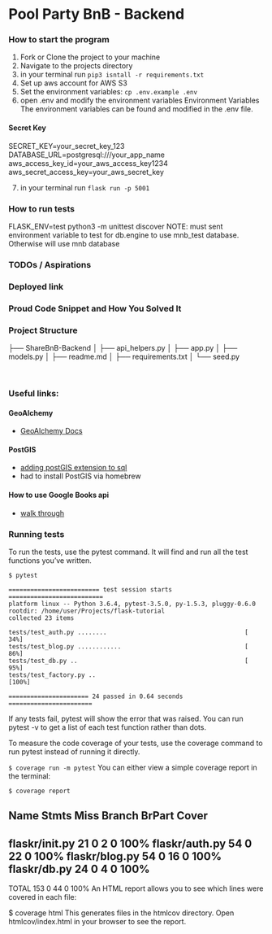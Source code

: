 # Pool Party BnB - Backend

### How to start the program
1) Fork  or Clone the project to your machine
2) Navigate to the projects directory
3) in your terminal run `pip3 isntall -r requirements.txt`
4) Set up aws account for AWS S3
5) Set the environment variables: `cp .env.example .env`
6) open .env and modify the environment variables
Environment Variables
The environment variables can be found and modified in the .env file.

#### Secret Key
SECRET_KEY=your_secret_key_123
DATABASE_URL=postgresql:///your_app_name
aws_access_key_id=your_aws_access_key1234
aws_secret_access_key=your_aws_secret_key


7) in your terminal run `flask run -p 5001`

### How to run tests
FLASK_ENV=test python3 -m unittest discover
NOTE: must sent environment variable to test for db.engine to use mnb_test database. Otherwise will use mnb database

### TODOs / Aspirations

### Deployed link

### Proud Code Snippet and How You Solved It



### Project Structure
├── ShareBnB-Backend
│   ├── api_helpers.py
│   ├── app.py
│   ├── models.py
│   ├── readme.md
│   ├── requirements.txt
│   └── seed.py

<br/>


### Useful links: 
#### GeoAlchemy
- [GeoAlchemy Docs](https://geoalchemy-2.readthedocs.io/en/latest/orm_tutorial.html) 

#### PostGIS 
- [adding postGIS extension to sql](https://stackoverflow.com/questions/6850500/postgis-installation-type-geometry-does-not-exist)
- had to install PostGIS via homebrew

#### How to use Google Books api 
- [walk through](https://rachelaemmer.medium.com/how-to-use-the-google-books-api-in-your-application-17a0ed7fa857)

### Running tests 
To run the tests, use the pytest command. It will find and run all the test functions you’ve written.

`$ pytest`
```
========================= test session starts ==========================
platform linux -- Python 3.6.4, pytest-3.5.0, py-1.5.3, pluggy-0.6.0
rootdir: /home/user/Projects/flask-tutorial
collected 23 items

tests/test_auth.py ........                                      [ 34%]
tests/test_blog.py ............                                  [ 86%]
tests/test_db.py ..                                              [ 95%]
tests/test_factory.py ..                                         [100%]

====================== 24 passed in 0.64 seconds =======================
```

If any tests fail, pytest will show the error that was raised. You can run pytest -v to get a list of each test function rather than dots.

To measure the code coverage of your tests, use the coverage command to run pytest instead of running it directly.

`$ coverage run -m pytest`
You can either view a simple coverage report in the terminal:

`$ coverage report`

Name                 Stmts   Miss Branch BrPart  Cover
------------------------------------------------------
flaskr/__init__.py      21      0      2      0   100%
flaskr/auth.py          54      0     22      0   100%
flaskr/blog.py          54      0     16      0   100%
flaskr/db.py            24      0      4      0   100%
------------------------------------------------------
TOTAL                  153      0     44      0   100%
An HTML report allows you to see which lines were covered in each file:

$ coverage html
This generates files in the htmlcov directory. Open htmlcov/index.html in your browser to see the report.
